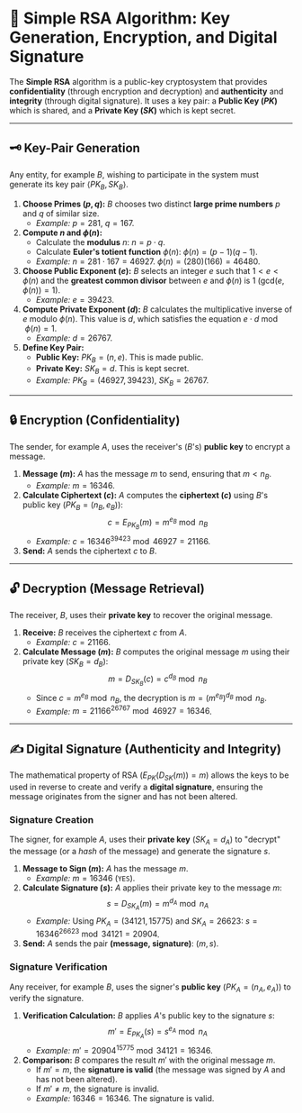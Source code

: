 # 🔑 Simple RSA Algorithm: Key Generation, Encryption, and Digital Signature

The **Simple RSA** algorithm is a public-key cryptosystem that provides **confidentiality** (through encryption and decryption) and **authenticity** and **integrity** (through digital signature). It uses a key pair: a **Public Key ($PK$)** which is shared, and a **Private Key ($SK$)** which is kept secret.

---

## 🗝️ Key-Pair Generation

Any entity, for example $B$, wishing to participate in the system must generate its key pair $\langle PK_B, SK_B \rangle$.

1.  **Choose Primes ($p, q$):** $B$ chooses two distinct **large prime numbers** $p$ and $q$ of similar size.
    * *Example:* $p=281$, $q=167$.
2.  **Compute $n$ and $\phi(n)$:**
    * Calculate the **modulus** $n$: $n = p \cdot q$.
    * Calculate **Euler's totient function** $\phi(n)$: $\phi(n) = (p-1)(q-1)$.
    * *Example:* $n = 281 \cdot 167 = 46927$. $\phi(n) = (280)(166) = 46480$.
3.  **Choose Public Exponent ($e$):** $B$ selects an integer $e$ such that $1 < e < \phi(n)$ and the **greatest common divisor** between $e$ and $\phi(n)$ is $1$ ($\mbox{gcd}(e, \phi(n)) = 1$).
    * *Example:* $e = 39423$.
4.  **Compute Private Exponent ($d$):** $B$ calculates the multiplicative inverse of $e$ modulo $\phi(n)$. This value is $d$, which satisfies the equation $e \cdot d \bmod \phi(n) = 1$.
    * *Example:* $d = 26767$.
5.  **Define Key Pair:**
    * **Public Key:** $PK_B = (n, e)$. This is made public.
    * **Private Key:** $SK_B = d$. This is kept secret.
    * *Example:* $PK_B = (46927, 39423)$, $SK_B = 26767$.

---

## 🔒 Encryption (Confidentiality)

The sender, for example $A$, uses the receiver's ($B$'s) **public key** to encrypt a message.

1.  **Message ($m$):** $A$ has the message $m$ to send, ensuring that $m < n_B$.
    * *Example:* $m=16346$.
2.  **Calculate Ciphertext ($c$):** $A$ computes the **ciphertext ($c$)** using $B$'s public key ($PK_B = (n_B, e_B)$):
    $$c = E_{PK_B}(m) = m^{e_B} \bmod n_B$$
    * *Example:* $c = 16346^{39423} \bmod 46927 = 21166$.
3.  **Send:** $A$ sends the ciphertext $c$ to $B$.

---

## 🔓 Decryption (Message Retrieval)

The receiver, $B$, uses their **private key** to recover the original message.

1.  **Receive:** $B$ receives the ciphertext $c$ from $A$.
    * *Example:* $c = 21166$.
2.  **Calculate Message ($m$):** $B$ computes the original message $m$ using their private key ($SK_B = d_B$):
    $$m = D_{SK_B}(c) = c^{d_B} \bmod n_B$$
    * Since $c = m^{e_B} \bmod n_B$, the decryption is $m = (m^{e_B})^{d_B} \bmod n_B$.
    * *Example:* $m = 21166^{26767} \bmod 46927 = 16346$.

---

## ✍️ Digital Signature (Authenticity and Integrity)

The mathematical property of RSA ($E_{PK}(D_{SK}(m)) = m$) allows the keys to be used in reverse to create and verify a **digital signature**, ensuring the message originates from the signer and has not been altered.

### Signature Creation

The signer, for example $A$, uses their **private key** ($SK_A=d_A$) to "decrypt" the message (or a *hash* of the message) and generate the signature $s$.

1.  **Message to Sign ($m$):** $A$ has the message $m$.
    * *Example:* $m=16346$ (`YES`).
2.  **Calculate Signature ($s$):** $A$ applies their private key to the message $m$:
    $$s = D_{SK_A}(m) = m^{d_A} \bmod n_A$$
    * *Example:* Using $PK_A=(34121, 15775)$ and $SK_A=26623$: $s = 16346^{26623} \bmod 34121 = 20904$.
3.  **Send:** $A$ sends the pair **(message, signature)**: $(m, s)$.

### Signature Verification

Any receiver, for example $B$, uses the signer's **public key** ($PK_A = (n_A, e_A)$) to verify the signature.

1.  **Verification Calculation:** $B$ applies $A$'s public key to the signature $s$:
    $$m' = E_{PK_A}(s) = s^{e_A} \bmod n_A$$
    * *Example:* $m' = 20904^{15775} \bmod 34121 = 16346$.
2.  **Comparison:** $B$ compares the result $m'$ with the original message $m$.
    * If $m' = m$, the **signature is valid** (the message was signed by $A$ and has not been altered).
    * If $m' \neq m$, the signature is invalid.
    * *Example:* $16346 = 16346$. The signature is valid.
